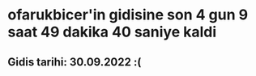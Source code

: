 # ofarukbicer'in gidisine son 4 gun 9 saat 49 dakika 40 saniye kaldi

## Gidis tarihi: 30.09.2022 :(